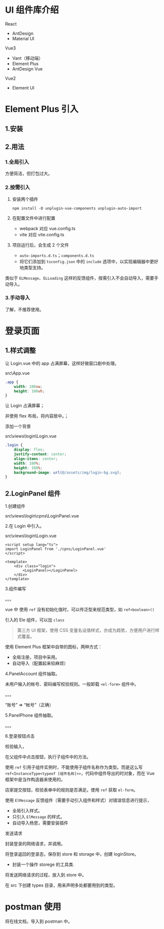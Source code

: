 # UI 组件库介绍

React

- AntDesign
- Material UI

Vue3

- Vant（移动端）
- Element Plus
- AntDesign Vue

Vue2

- Element UI

# Element Plus 引入

## 1.安装

## 2.用法

### 1.全局引入

方便简洁，但打包过大。

### 2.按需引入

1. 安装两个插件

   ```shell
   npm install -D unplugin-vue-components unplugin-auto-import
   ```

2. 在配置文件中进行配置

   - webpack 对应 vue.config.ts
   - vite 对应 vite.config.ts

3. 项目运行后，会生成 2 个文件

   - `auto-imports.d.ts`；`components.d.ts`
   - 将它们添加到 `tsconfig.json` 中的 `include` 选项中，以实现编辑器中更好地类型支持。

类似于 `ELMessage`、`ELLoading` 这样的反馈组件，按需引入不会自动导入，需要手动导入。

### 3.手动导入

了解，不推荐使用。

# 登录页面

## 1.样式调整

让 Login.vue 中的 app 占满屏幕，这样好做窗口剧中处理。

src\App.vue

```css
.app {
	width: 100vw;
	height: 100vh;
}
```

让 Login 占满屏幕；

并使用 flex 布局，将内容居中。；

添加一个背景

src\views\login\Login.vue

```css
.login {
	display: flex;
	justify-content: center;
	align-items: center;
	width: 100%;
	height: 100%;
	background-image: url(@/assets/img/login-bg.svg);
}
```

## 2.LoginPanel 组件

1.创建组件

src\views\login\cpns\LoginPanel.vue

2.在 Login 中引入。

src\views\login\Login.vue

```vue
<script setup lang="ts">
import LoginPanel from './cpns/LoginPanel.vue'
</script>

<template>
	<div class="login">
		<LoginPanel></LoginPanel>
	</div>
</template>
```

3.组件编写

。。。

vue 中 使用 `ref` 没有初始化值时，可以传泛型来规范类型，如 `ref<boolean>()`

引入的 Ele 组件，可以加 `class`

> 第三方 UI 框架，使用 CSS 变量名设值样式，亦成为趋势，方便用户进行样式覆盖。

使用 Element Plus 框架中自带的图标，两种方式：

- 全局注册，项目中采用。
- 自动导入（配置起来较麻烦）



4.PanelAccount 组件抽取。

未用户输入的帐号、密码编写校验规则。一般卸载 `<el-form>` 组件中。

。。。

“账号” => “帐号”（正确）



5.PanelPhone 组件抽取。

。。。



6.登录按钮点击

校验输入，

在父组件中点击按钮，执行子组件中的方法。

使用 `ref` 引用子组件实例时，不能使用子组件名称作为类型。而是这么写 `ref<InstanceType<typeof [组件名称]>>`，代码中组件导出的时对象，而在 Vue 框架中是当作构造器来使用的。

店家提交按钮，校验表单中的规则是否满足。使用 `ref` 获取 `el-form`。

使用 `ElMessage` 反馈组件（需要手动引入组件和样式）对错误信息进行提示，

- 全局引入样式。
- 只引入 `ElMessage` 的样式。
- 自动导入杨思，需要安装插件



发送请求

封装登录的网络请求，并调用。

将登录返回的登录态，保存到 store 和 storage 中，创建 loginStore。

- 封装一个操作 storege 的工具类.

将发送网络请求的过程，放入到 store 中。

在 src 下创建 types 目录，用来声明多处都要用到的类型。



# postman 使用

将在线文档，导入到 postman 中。


